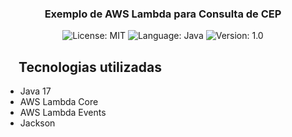 


<h3 align="center">
  Exemplo de AWS Lambda para Consulta de CEP
</h3>

<p align="center">

  <img alt="License: MIT" src="https://img.shields.io/badge/license-MIT-%2304D361">
  <img alt="Language: Java" src="https://img.shields.io/badge/language-java-green">
  <img alt="Version: 1.0" src="https://img.shields.io/badge/version-1.0-yellowgreen">

</p>

##  Tecnologias utilizadas

* Java 17
* AWS Lambda Core
* AWS Lambda Events
* Jackson


